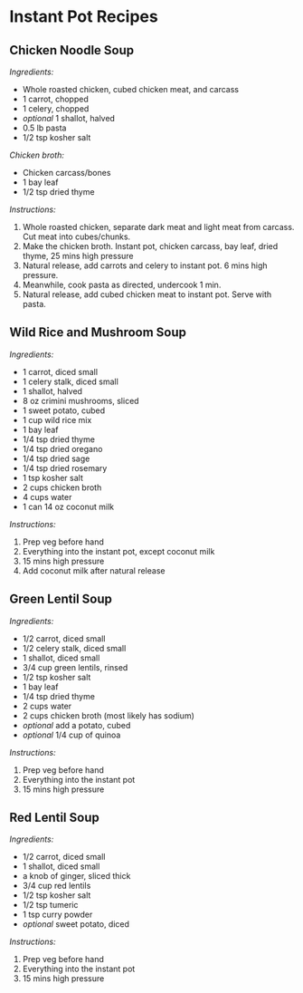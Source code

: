 # Instant Pot Recipes

## Chicken Noodle Soup
*Ingredients:*
- Whole roasted chicken, cubed chicken meat, and carcass
- 1 carrot, chopped
- 1 celery, chopped
- *optional* 1 shallot, halved
- 0.5 lb pasta
- 1/2 tsp kosher salt

*Chicken broth:*
- Chicken carcass/bones
- 1 bay leaf
- 1/2 tsp dried thyme

*Instructions:*
1. Whole roasted chicken, separate dark meat and light meat from carcass.  Cut meat into cubes/chunks.
2. Make the chicken broth.  Instant pot, chicken carcass, bay leaf, dried thyme, 25 mins high pressure
3. Natural release, add carrots and celery to instant pot.  6 mins high pressure.
4. Meanwhile, cook pasta as directed, undercook 1 min.
5. Natural release, add cubed chicken meat to instant pot.  Serve with pasta. 


## Wild Rice and Mushroom Soup
*Ingredients:*
- 1 carrot, diced small
- 1 celery stalk, diced small
- 1 shallot, halved
- 8 oz crimini mushrooms, sliced
- 1 sweet potato, cubed
- 1 cup wild rice mix
- 1 bay leaf
- 1/4 tsp dried thyme
- 1/4 tsp dried oregano
- 1/4 tsp dried sage
- 1/4 tsp dried rosemary
- 1 tsp kosher salt
- 2 cups chicken broth
- 4 cups water
- 1 can 14 oz coconut milk

*Instructions:*
1. Prep veg before hand  
2. Everything into the instant pot, except coconut milk  
3. 15 mins high pressure 
4. Add coconut milk after natural release


## Green Lentil Soup
*Ingredients:*
- 1/2 carrot, diced small
- 1/2 celery stalk, diced small
- 1 shallot, diced small
- 3/4 cup green lentils, rinsed
- 1/2 tsp kosher salt
- 1 bay leaf
- 1/4 tsp dried thyme
- 2 cups water 
- 2 cups chicken broth (most likely has sodium)
- *optional* add a potato, cubed
- *optional* 1/4 cup of quinoa

*Instructions:*
1. Prep veg before hand  
2. Everything into the instant pot  
3. 15 mins high pressure


## Red Lentil Soup
*Ingredients:*
- 1/2 carrot, diced small
- 1 shallot, diced small
- a knob of ginger, sliced thick
- 3/4 cup red lentils
- 1/2 tsp kosher salt
- 1/2 tsp tumeric
- 1 tsp curry powder
- *optional* sweet potato, diced

*Instructions:*
1. Prep veg before hand  
2. Everything into the instant pot  
3. 15 mins high pressure